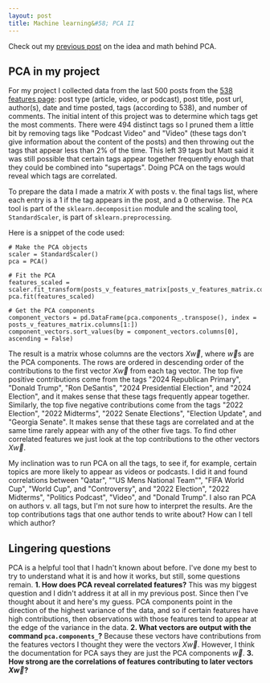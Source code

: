 ```yaml
---
layout: post
title: Machine learning&#58; PCA II 
--- 
```

Check out my [previous post](https://wh33les.github.io/Machine-Learning-PCA-I/) on the idea and math behind PCA.

## PCA in my project

For my project I collected data from the last 500 posts from the [538 features page](https://fivethirtyeight.com/politics/features/): post type (article, video, or podcast), post title, post url, author(s), date and time posted, tags (according to 538), and number of comments.  The initial intent of this project was to determine which tags get the most comments.  There were 494 distinct tags so I pruned them a little bit by removing tags like "Podcast Video" and "Video" (these tags don't give information about the content of the posts) and then throwing out the tags that appear less than 2% of the time.  This left 39 tags but Matt said it was still possible that certain tags appear together frequently enough that they could be combined into "supertags".  Doing PCA on the tags would reveal which tags are correlated.

To prepare the data I made a matrix $X$ with posts v. the final tags list, where each entry is a $1$ if the tag appears in the post, and a $0$ otherwise.  The `PCA` tool is part of the `sklearn.decomposition` module and the scaling tool, `StandardScaler`, is part of `sklearn.preprocessing`.  

Here is a snippet of the code used:
```
# Make the PCA objects
scaler = StandardScaler()
pca = PCA()

# Fit the PCA
features_scaled = scaler.fit_transform(posts_v_features_matrix[posts_v_features_matrix.columns[1:]])
pca.fit(features_scaled)

# Get the PCA components
component_vectors = pd.DataFrame(pca.components_.transpose(), index = posts_v_features_matrix.columns[1:])
component_vectors.sort_values(by = component_vectors.columns[0], ascending = False)
```
The result is a matrix whose columns are the vectors $X\vec w$, where $\vec w$s are the PCA components.  The rows are ordered in descending order of the contributions to the first vector $X\vec w$ from each tag vector.  The top five positive contributions come from the tags "2024 Republican Primary", "Donald Trump", "Ron DeSantis", "2024 Presidential Election", and "2024 Election", and it makes sense that these tags frequently appear together.  Similarly, the top five negative contributions come from the tags "2022 Election", "2022 Midterms", "2022 Senate Elections", "Election Update", and "Georgia Senate".  It makes sense that these tags are correlated and at the same time rarely appear with any of the other five tags.  To find other correlated features we just look at the top contributions to the other vectors $X\vec w$.

My inclination was to run PCA on all the tags, to see if, for example, certain topics are more likely to appear as videos or podcasts.  I did it and found correlations between "Qatar", ""US Mens National Team"", "FIFA World Cup", "World Cup", and "Controversy", and "2022 Election", "2022 Midterms", "Politics Podcast", "Video", and "Donald Trump".  I also ran PCA on authors v. all tags, but I'm not sure how to interpret the results.  Are the top contributions tags that one author tends to write about?  How can I tell which author?

## Lingering questions

PCA is a helpful tool that I hadn't known about before.  I've done my best to try to understand what it is and how it works, but still, some questions remain.
**1. How does PCA reveal correlated features?**
This was my biggest question and I didn't address it at all in my previous post.  Since then I've thought about it and here's my guess.  PCA components point in the direction of the highest variance of the data, and so if certain features have high contributions, then observations with those features tend to appear at the edge of the variance in the data.
**2. What vectors are output with the command `pca.components_`?**
Because these vectors have contributions from the features vectors I thought they were the vectors $X\vec w$.  However, I think the documentation for PCA says they are just the PCA components $\vec w$.
**3. How strong are the correlations of features contributing to later vectors $X\vec w$?**


